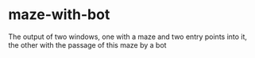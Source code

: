 # maze-with-bot
The output of two windows, one with a maze and two entry points into it, the other with the passage of this maze by a bot
